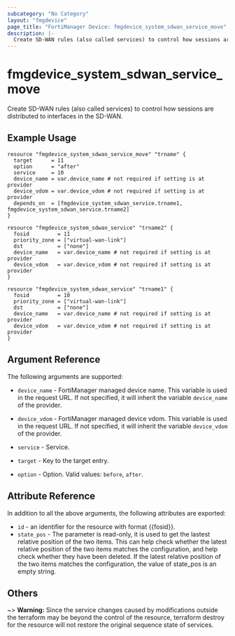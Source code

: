 ```yaml
---
subcategory: "No Category"
layout: "fmgdevice"
page_title: "FortiManager Device: fmgdevice_system_sdwan_service_move"
description: |-
  Create SD-WAN rules (also called services) to control how sessions are distributed to interfaces in the SD-WAN.
---
```


# fmgdevice_system_sdwan_service_move
Create SD-WAN rules (also called services) to control how sessions are distributed to interfaces in the SD-WAN.

## Example Usage

```hcl
resource "fmgdevice_system_sdwan_service_move" "trname" {
  target      = 11
  option      = "after"
  service     = 10
  device_name = var.device_name # not required if setting is at provider
  device_vdom = var.device_vdom # not required if setting is at provider
  depends_on  = [fmgdevice_system_sdwan_service.trname1, fmgdevice_system_sdwan_service.trname2]
}

resource "fmgdevice_system_sdwan_service" "trname2" {
  fosid         = 11
  priority_zone = ["virtual-wan-link"]
  dst           = ["none"]
  device_name   = var.device_name # not required if setting is at provider
  device_vdom   = var.device_vdom # not required if setting is at provider
}

resource "fmgdevice_system_sdwan_service" "trname1" {
  fosid         = 10
  priority_zone = ["virtual-wan-link"]
  dst           = ["none"]
  device_name   = var.device_name # not required if setting is at provider
  device_vdom   = var.device_vdom # not required if setting is at provider
}
```

## Argument Reference


The following arguments are supported:

* `device_name` - FortiManager managed device name. This variable is used in the request URL. If not specified, it will inherit the variable `device_name` of the provider.
* `device_vdom` - FortiManager managed device vdom. This variable is used in the request URL. If not specified, it will inherit the variable `device_vdom` of the provider.
* `service` - Service.

* `target` - Key to the target entry.
* `option` - Option. Valid values: `before`, `after`.


## Attribute Reference

In addition to all the above arguments, the following attributes are exported:
* `id` - an identifier for the resource with format {{fosid}}.
* `state_pos` - The parameter is read-only, it is used to get the lastest relative position of the two items. This can help check whether the latest relative position of the two items matches the configuration, and help check whether they have been deleted. If the latest relative position of the two items matches the configuration, the value of state_pos is an empty string.

## Others

~> **Warning:** Since the service changes caused by modifications outside the terraform may be beyond the control of the resource, terraform destroy for the resource will not restore the original sequence state of services.
